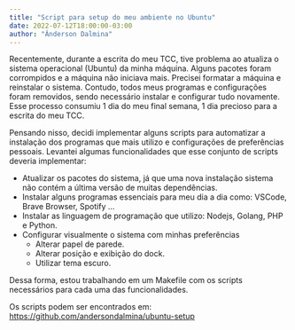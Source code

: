 ```yaml
---
title: "Script para setup do meu ambiente no Ubuntu"
date: 2022-07-12T18:00:00-03:00
author: "Ânderson Dalmina"
---
```


Recentemente, durante a escrita do meu TCC, tive problema ao atualiza o sistema operacional (Ubuntu) da minha máquina. Alguns pacotes foram corrompidos e a máquina não iniciava mais.
Precisei formatar a máquina e reinstalar o sistema. Contudo, todos meus programas e configurações foram removidos, sendo necessário instalar e configurar tudo novamente. Esse processo consumiu 1 dia do meu final semana, 1 dia precioso para a escrita do meu TCC.

Pensando nisso, decidi implementar alguns scripts para automatizar a instalação dos programas que mais utilizo e configurações de preferências pessoais. Levantei algumas funcionalidades que esse conjunto de scripts deveria implementar:

- Atualizar os pacotes do sistema, já que uma nova instalação sistema não contém a última versão de muitas dependências.
- Instalar alguns programas essenciais para meu dia a dia como: VSCode, Brave Browser, Spotify ...
- Instalar as linguagem de programação que utilizo: Nodejs, Golang, PHP e Python.
- Configurar visualmente o sistema com minhas preferências
  - Alterar papel de parede.
  - Alterar posição e exibição do dock.
  - Utilizar tema escuro.

Dessa forma, estou trabalhando em um Makefile com os scripts necessários para cada uma das funcionalidades.

Os scripts podem ser encontrados em: https://github.com/andersondalmina/ubuntu-setup
